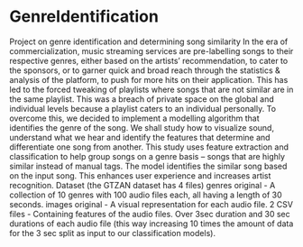 # GenreIdentification
Project on genre identification and determining song similarity
In the era of commercialization, music streaming services are pre-labelling songs to their respective genres,
either based on the artists’ recommendation, to cater to the sponsors, or to garner quick and broad reach
through the statistics & analysis of the platform, to push for more hits on their application. This has led to
the forced tweaking of playlists where songs that are not similar are in the same playlist. This was a breach
of private space on the global and individual levels because a playlist caters to an individual personally. To
overcome this, we decided to implement a modelling algorithm that identifies the genre of the song.
We shall study how to visualize sound, understand what we hear and identify the features that determine
and differentiate one song from another. This study uses feature extraction and classification to help group
songs on a genre basis – songs that are highly similar instead of manual tags. The model identifies the
similar song based on the input song. This enhances user experience and increases artist recognition.
Dataset (the GTZAN dataset has 4 files)
genres original - A collection of 10 genres with 100 audio files each, all having a length of 30 seconds.
images original - A visual representation for each audio file.
2 CSV files - Containing features of the audio files. Over 3sec duration and 30 sec durations of each audio
file (this way increasing 10 times the amount of data for the 3 sec split as input to our classification models).
